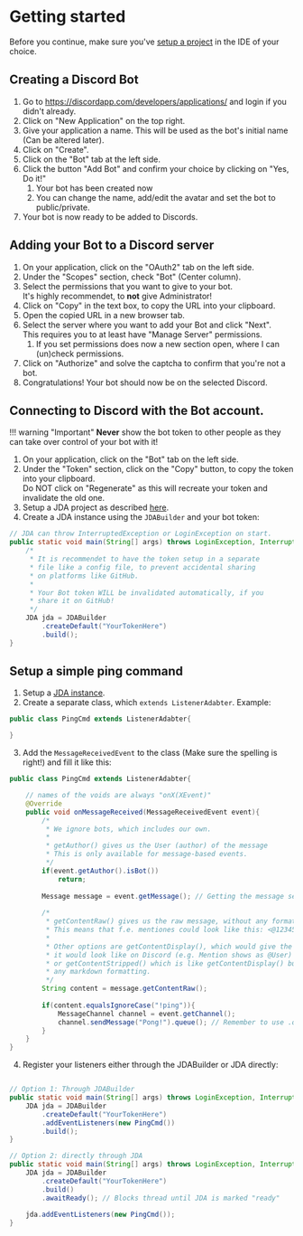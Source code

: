 # Getting started
Before you continue, make sure you've [setup a project](../setup/index.md) in the IDE of your choice.

## Creating a Discord Bot
1. Go to https://discordapp.com/developers/applications/ and login if you didn't already.
2. Click on "New Application" on the top right.
3. Give your application a name. This will be used as the bot's initial name (Can be altered later).
4. Click on "Create".
5. Click on the "Bot" tab at the left side.
6. Click the button "Add Bot" and confirm your choice by clicking on "Yes, Do it!"
    1. Your bot has been created now
	2. You can change the name, add/edit the avatar and set the bot to public/private.
7. Your bot is now ready to be added to Discords.

## Adding your Bot to a Discord server
1. On your application, click on the "OAuth2" tab on the left side.
2. Under the "Scopes" section, check "Bot" (Center column).
3. Select the permissions that you want to give to your bot.  
It's highly recommendet, to **not** give Administrator!
4. Click on "Copy" in the text box, to copy the URL into your clipboard.
5. Open the copied URL in a new browser tab.
6. Select the server where you want to add your Bot and click "Next".  
This requires you to at least have "Manage Server" permissions.
    1. If you set permissions does now a new section open, where I can (un)check permissions.
7. Click on "Authorize" and solve the captcha to confirm that you're not a bot.
8. Congratulations! Your bot should now be on the selected Discord.

## Connecting to Discord with the Bot account.

!!! warning "Important"
    **Never** show the bot token to other people as they can take over control of your bot with it!
	
1. On your application, click on the "Bot" tab on the left side.
2. Under the "Token" section, click on the "Copy" button, to copy the token into your clipboard.  
Do NOT click on "Regenerate" as this will recreate your token and invalidate the old one.
3. Setup a JDA project as described [here](../setup/index.md).
4. Create a JDA instance using the `JDABuilder` and your bot token:  
```java
// JDA can throw InterruptedException or LoginException on start.
public static void main(String[] args) throws LoginException, InterruptedException{
    /*
	 * It is recommendet to have the token setup in a separate
	 * file like a config file, to prevent accidental sharing
	 * on platforms like GitHub.
	 *
	 * Your Bot token WILL be invalidated automatically, if you
	 * share it on GitHub!
	 */
    JDA jda = JDABuilder
	    .createDefault("YourTokenHere")
		.build();
}
```

## Setup a simple ping command
1. Setup a [JDA instance](#connecting-to-discord-with-the-bot-account).
2. Create a separate class, which `extends ListenerAdabter`. Example:  
```java
public class PingCmd extends ListenerAdabter{

}
```
3. Add the `MessageReceivedEvent` to the class (Make sure the spelling is right!) and fill it like this:  
```java
public class PingCmd extends ListenerAdabter{

    // names of the voids are always "onX(XEvent)"
    @Override
    public void onMessageReceived(MessageReceivedEvent event){
	    /*
		 * We ignore bots, which includes our own.
		 *
		 * getAuthor() gives us the User (author) of the message
		 * This is only available for message-based events.
		 */
		if(event.getAuthor().isBot())
		    return;
		
		Message message = event.getMessage(); // Getting the message send in this event.
		
		/*
		 * getContentRaw() gives us the raw message, without any formatting.
		 * This means that f.e. mentiones could look like this: <@123456789012345678>
		 *
		 * Other options are getContentDisplay(), which would give the message as
		 * it would look like on Discord (e.g. Mention shows as @User)
		 * or getContentStripped() which is like getContentDisplay() but removes
		 * any markdown formatting.
		 */
		String content = message.getContentRaw();
		
		if(content.equalsIgnoreCase("!ping")){
		    MessageChannel channel = event.getChannel();
			channel.sendMessage("Pong!").queue(); // Remember to use .queue() when you use RestActions!
		}
	}
}
```
4. Register your listeners either through the JDABuilder or JDA directly:  
```java

// Option 1: Through JDABuilder
public static void main(String[] args) throws LoginException, InterruptedException{
    JDA jda = JDABuilder
	    .createDefault("YourTokenHere")
		.addEventListeners(new PingCmd())
		.build();
}

// Option 2: directly through JDA
public static void main(String[] args) throws LoginException, InterruptedException{
    JDA jda = JDABuilder
	    .createDefault("YourTokenHere")
		.build()
		.awaitReady(); // Blocks thread until JDA is marked "ready"
	
	jda.addEventListeners(new PingCmd());
}














```